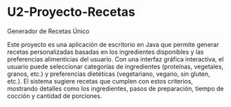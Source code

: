 # U2-Proyecto-Recetas
Generador de Recetas Único

Este proyecto es una aplicación de escritorio en Java que permite generar recetas personalizadas basadas en los ingredientes disponibles y las preferencias alimenticias del usuario. Con una interfaz gráfica interactiva, el usuario puede seleccionar categorías de ingredientes (proteínas, vegetales, granos, etc.) y preferencias dietéticas (vegetariano, vegano, sin gluten, etc.). El sistema sugiere recetas que cumplen con estos criterios, mostrando detalles como los ingredientes, pasos de preparación, tiempo de cocción y cantidad de porciones.
